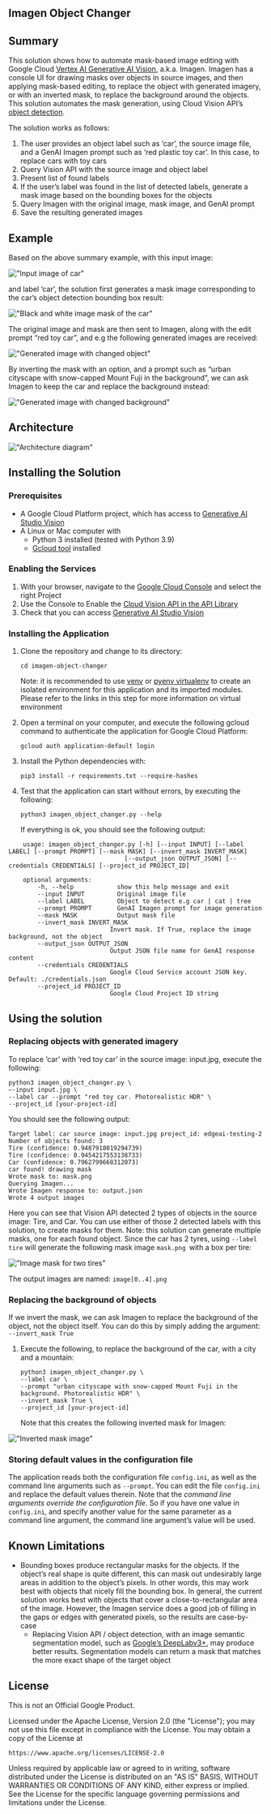 ## Imagen Object Changer
 

## Summary

This solution shows how to automate mask-based image editing with Google Cloud [Vertex AI Generative AI Vision](https://console.cloud.google.com/vertex-ai/generative/vision), a.k.a. Imagen. Imagen has a console UI for drawing masks over objects in source images, and then applying mask-based editing, to replace the object with generated imagery, or with an inverted mask, to replace the background around the objects. This solution automates the mask generation, using Cloud Vision API’s [object detection](https://cloud.google.com/vision/docs/object-localizer). 

The solution works as follows:



1. The user provides an object label such as ‘car’, the source image file, and a GenAI Imagen prompt such as ‘red plastic toy car’. In this case, to replace cars with toy cars
2. Query Vision API with the source image and object label
3. Present list of found labels
4. If the user’s label was found in the list of detected labels, generate a mask image based on the bounding boxes for the objects
5. Query Imagen with the original image, mask image, and GenAI prompt
6. Save the resulting generated images


## Example

Based on the above summary example, with this input image:


!["Input image of car"](images/image1.jpg "Input image of car")


and label ‘car’, the solution first generates a mask image corresponding to the car’s object detection bounding box result:


!["Black and white image mask of the car"](images/image2.png "Black and white image mask of the car")


The original image and mask are then sent to Imagen, along with the edit prompt “red toy car”, and e.g the following generated images are received:


!["Generated image with changed object"](images/image3.png "Generated image with changed object")


By inverting the mask with an option, and a prompt such as “urban cityscape with snow-capped Mount Fuji in the background”, we can ask Imagen to keep the car and replace the background instead:


!["Generated image with changed background"](images/image4.png "Generated image with changed background")



## Architecture



!["Architecture diagram"](images/image5.png "Architecture diagram")



## Installing the Solution


### Prerequisites



* A Google Cloud Platform project, which has access to [Generative AI Studio Vision](https://console.cloud.google.com/vertex-ai/generative/vision)
* A Linux or Mac computer with 
    * Python 3 installed (tested with Python 3.9)
    * [Gcloud tool](https://cloud.google.com/sdk/docs/install) installed


### Enabling the Services



1. With your browser, navigate to the [Google Cloud Console](https://console.cloud.google.com/home/dashboard) and select the right Project
2. Use the Console to Enable the [Cloud Vision API in the API Library](https://console.cloud.google.com/apis/library/vision.googleapis.com)
3. Check that you can access [Generative AI Studio Vision](https://console.cloud.google.com/vertex-ai/generative/vision)


### Installing the Application


1. Clone the repository and change to its directory:

    ```
    cd imagen-object-changer
    ```



    Note: it is recommended to use [venv](https://docs.python.org/3/library/venv.html) or [pyenv virtualenv](https://github.com/pyenv/pyenv-virtualenv) to create an isolated environment for this application and its imported modules. Please refer to the links in this step for more information on virtual environment


2. Open a terminal on your computer, and execute the following gcloud command to authenticate the application for Google Cloud Platform:

    ```
    gcloud auth application-default login
    ```


3. Install the Python dependencies with:

    ```
    pip3 install -r requirements.txt --require-hashes
    ```


5. Test that the application can start without errors, by executing the following:

    ```
    python3 imagen_object_changer.py --help
    ```



    If everything is ok, you should see the following output:


```
    usage: imagen_object_changer.py [-h] [--input INPUT] [--label LABEL] [--prompt PROMPT] [--mask MASK] [--invert_mask INVERT_MASK]
                                [--output_json OUTPUT_JSON] [--credentials CREDENTIALS] [--project_id PROJECT_ID]

    optional arguments:
        -h, --help            show this help message and exit
        --input INPUT         Original image file
        --label LABEL         Object to detect e.g car | cat | tree
        --prompt PROMPT       GenAI Imagen prompt for image generation
        --mask MASK           Output mask file
        --invert_mask INVERT_MASK
                            Invert mask. If True, replace the image background, not the object
        --output_json OUTPUT_JSON
                            Output JSON file name for GenAI response content
        --credentials CREDENTIALS
                            Google Cloud Service account JSON key. Default: ./credentials.json
        --project_id PROJECT_ID
                            Google Cloud Project ID string
```


## Using the solution


### Replacing objects with generated imagery

To replace ‘car’ with ‘red toy car’ in the source image: input.jpg, execute the following:


```
python3 imagen_object_changer.py \
—-input input.jpg \
--label car --prompt "red toy car. Photorealistic HDR" \
--project_id [your-project-id]
```

You should see the following output:


```
Target label: car source image: input.jpg project_id: edgeai-testing-2
Number of objects found: 3
Tire (confidence: 0.9487918019294739)
Tire (confidence: 0.9454217553138733)
Car (confidence: 0.7962799668312073)
car found! drawing mask
Wrote mask to: mask.png
Querying Imagen...
Wrote Imagen response to: output.json
Wrote 4 output images
```


Here you can see that Vision API detected 2 types of objects in the source image: Tire, and Car. You can use either of those 2 detected labels with this solution, to create masks for them. Note: this solution can generate multiple masks, one for each found object. Since the car has 2 tyres, using `--label tire` will generate the following mask image `mask.png `with a box per tire:



!["Image mask for two tires"](images/image6.png "Image mask for two tires")


The output images are named: `image[0..4].png`


### Replacing the background of objects

If we invert the mask, we can ask Imagen to replace the background of the object, not the object itself. You can do this by simply adding the argument: `--invert_mask True`



1. Execute the following, to replace the background of the car, with a city and a mountain:

    ```
    python3 imagen_object_changer.py \
    --label car \
    --prompt "urban cityscape with snow-capped Mount Fuji in the background. Photorealistic HDR" \
    --invert_mask True \
    --project_id [your-project-id]
    ```



    Note that this creates the following inverted mask for Imagen:



!["Inverted mask image"](images/image7.png "Inverted mask image")



### Storing default values in the configuration file

The application reads both the configuration file `config.ini`, as well as the command line arguments such as `--prompt`. You can edit the file `config.ini` and replace the default values therein. Note that the _command line arguments override the configuration file_. So if you have one value in `config.ini`, and specify another value for the same parameter as a command line argument, the command line argument’s value will be used.


## Known Limitations



* Bounding boxes produce rectangular masks for the objects. If the object’s real shape is quite different, this can mask out undesirably large areas in addition to the object’s pixels. In other words, this may work best with objects that nicely fill the bounding box. In general, the current solution works best with objects that cover a close-to-rectangular area of the image. However, the Imagen service does a good job of filling in the gaps or edges with generated pixels, so the results are case-by-case
    * Replacing Vision API / object detection, with an image semantic segmentation model, such as [Google’s DeepLabv3+](https://console.cloud.google.com/vertex-ai/publishers/google/model-garden/imagesegmentation-deeplabv3), may produce better results. Segmentation models can return a mask that matches the more exact shape of the target object


## License

This is not an Official Google Product.

Licensed under the Apache License, Version 2.0 (the "License");
you may not use this file except in compliance with the License.
You may obtain a copy of the License at

    https://www.apache.org/licenses/LICENSE-2.0

Unless required by applicable law or agreed to in writing, software
distributed under the License is distributed on an "AS IS" BASIS,
WITHOUT WARRANTIES OR CONDITIONS OF ANY KIND, either express or implied.
See the License for the specific language governing permissions and
limitations under the License.